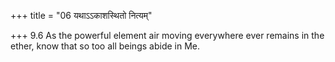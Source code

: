 +++
title = "06 यथाऽऽकाशस्थितो नित्यम्"

+++
9.6 As the powerful element air moving everywhere ever remains in the
ether, know that so too all beings abide in Me.

